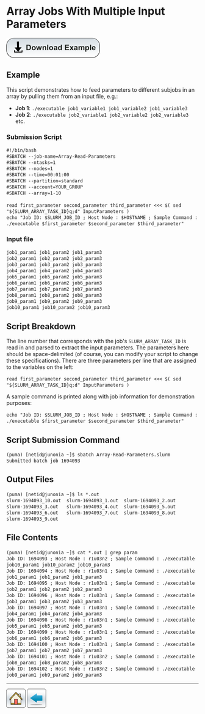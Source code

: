 # Array Jobs With Multiple Input Parameters
[![](/Images/Download-Button.png)](Array-Read-Parameters.tar.gz)


## Example

This script demonstrates how to feed parameters to different subjobs in an array by pulling them from an input file, e.g.:

* **Job 1**: ```./executable job1_variable1 job1_variable2 job1_variable3```
* **Job 2**: ```./executable job2_variable1 job2_variable2 job2_variable3```
etc.


### Submission Script
```
#!/bin/bash
#SBATCH --job-name=Array-Read-Parameters
#SBATCH --ntasks=1
#SBATCH --nodes=1             
#SBATCH --time=00:01:00   
#SBATCH --partition=standard
#SBATCH --account=YOUR_GROUP
#SBATCH --array=1-10

read first_parameter second_parameter third_parameter <<< $( sed "${SLURM_ARRAY_TASK_ID}q;d" InputParameters )
echo "Job ID: $SLURM_JOB_ID ; Host Node : $HOSTNAME ; Sample Command : ./executable $first_parameter $second_parameter $third_parameter"
```

### Input file
```
job1_param1 job1_param2 job1_param3
job2_param1 job2_param2 job2_param3
job3_param1 job3_param2 job3_param3
job4_param1 job4_param2 job4_param3
job5_param1 job5_param2 job5_param3
job6_param1 job6_param2 job6_param3
job7_param1 job7_param2 job7_param3
job8_param1 job8_param2 job8_param3
job9_param1 job9_param2 job9_param3
job10_param1 job10_param2 job10_param3
```

## Script Breakdown
The line number that corresponds with the job's ```SLURM_ARRAY_TASK_ID``` is read in and parsed to extract the input parameters. The parameters here should be space-delimited (of course, you can modify your script to change these specifications). There are three parameters per line that are assigned to the variables on the left:
```
read first_parameter second_parameter third_parameter <<< $( sed "${SLURM_ARRAY_TASK_ID}q;d" InputParameters )
```

A sample command is printed along with job information for demonstration purposes:
```
echo "Job ID: $SLURM_JOB_ID ; Host Node : $HOSTNAME ; Sample Command : ./executable $first_parameter $second_parameter $third_parameter"
```

## Script Submission Command
```
(puma) [netid@junonia ~]$ sbatch Array-Read-Parameters.slurm 
Submitted batch job 1694093
```
## Output Files
```
(puma) [netid@junonia ~]$ ls *.out
slurm-1694093_10.out  slurm-1694093_1.out  slurm-1694093_2.out
slurm-1694093_3.out   slurm-1694093_4.out  slurm-1694093_5.out
slurm-1694093_6.out   slurm-1694093_7.out  slurm-1694093_8.out
slurm-1694093_9.out
```
## File Contents
```
(puma) [netid@junonia ~]$ cat *.out | grep param
Job ID: 1694093 ; Host Node : r1u03n2 ; Sample Command : ./executable job10_param1 job10_param2 job10_param3
Job ID: 1694094 ; Host Node : r1u03n1 ; Sample Command : ./executable job1_param1 job1_param2 job1_param3
Job ID: 1694095 ; Host Node : r1u03n1 ; Sample Command : ./executable job2_param1 job2_param2 job2_param3
Job ID: 1694096 ; Host Node : r1u03n1 ; Sample Command : ./executable job3_param1 job3_param2 job3_param3
Job ID: 1694097 ; Host Node : r1u03n1 ; Sample Command : ./executable job4_param1 job4_param2 job4_param3
Job ID: 1694098 ; Host Node : r1u03n1 ; Sample Command : ./executable job5_param1 job5_param2 job5_param3
Job ID: 1694099 ; Host Node : r1u03n1 ; Sample Command : ./executable job6_param1 job6_param2 job6_param3
Job ID: 1694100 ; Host Node : r1u03n1 ; Sample Command : ./executable job7_param1 job7_param2 job7_param3
Job ID: 1694101 ; Host Node : r1u03n2 ; Sample Command : ./executable job8_param1 job8_param2 job8_param3
Job ID: 1694102 ; Host Node : r1u03n2 ; Sample Command : ./executable job9_param1 job9_param2 job9_param3
```

*****
[![](/Images/home.png)](https://ua-researchcomputing-hpc.github.io/) 
[![](/Images/back.png)](../)
